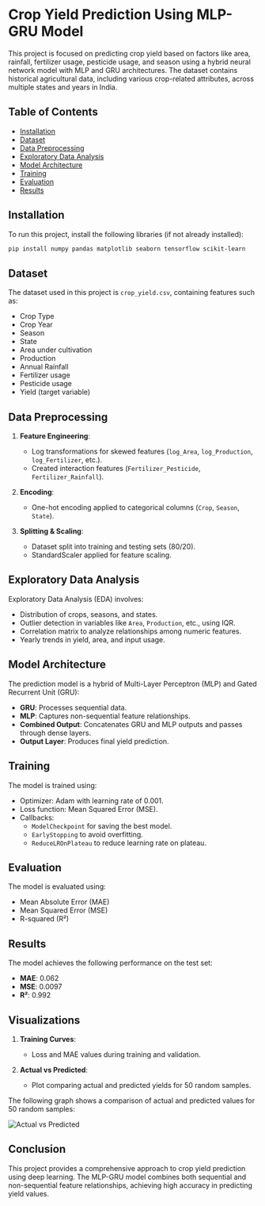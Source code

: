 # Crop Yield Prediction Using MLP-GRU Model

This project is focused on predicting crop yield based on factors like area, rainfall, fertilizer usage, pesticide usage, and season using a hybrid neural network model with MLP and GRU architectures. The dataset contains historical agricultural data, including various crop-related attributes, across multiple states and years in India.

## Table of Contents
- [Installation](#installation)
- [Dataset](#dataset)
- [Data Preprocessing](#data-preprocessing)
- [Exploratory Data Analysis](#exploratory-data-analysis)
- [Model Architecture](#model-architecture)
- [Training](#training)
- [Evaluation](#evaluation)
- [Results](#results)

## Installation

To run this project, install the following libraries (if not already installed):

```bash
pip install numpy pandas matplotlib seaborn tensorflow scikit-learn
```

## Dataset

The dataset used in this project is `crop_yield.csv`, containing features such as:
- Crop Type
- Crop Year
- Season
- State
- Area under cultivation
- Production
- Annual Rainfall
- Fertilizer usage
- Pesticide usage
- Yield (target variable)

## Data Preprocessing

1. **Feature Engineering**: 
   - Log transformations for skewed features (`log_Area`, `log_Production`, `log_Fertilizer`, etc.).
   - Created interaction features (`Fertilizer_Pesticide`, `Fertilizer_Rainfall`).
   
2. **Encoding**: 
   - One-hot encoding applied to categorical columns (`Crop`, `Season`, `State`).

3. **Splitting & Scaling**:
   - Dataset split into training and testing sets (80/20).
   - StandardScaler applied for feature scaling.

## Exploratory Data Analysis

Exploratory Data Analysis (EDA) involves:
- Distribution of crops, seasons, and states.
- Outlier detection in variables like `Area`, `Production`, etc., using IQR.
- Correlation matrix to analyze relationships among numeric features.
- Yearly trends in yield, area, and input usage.

## Model Architecture

The prediction model is a hybrid of Multi-Layer Perceptron (MLP) and Gated Recurrent Unit (GRU):
- **GRU**: Processes sequential data.
- **MLP**: Captures non-sequential feature relationships.
- **Combined Output**: Concatenates GRU and MLP outputs and passes through dense layers.
- **Output Layer**: Produces final yield prediction.

## Training

The model is trained using:
- Optimizer: Adam with learning rate of 0.001.
- Loss function: Mean Squared Error (MSE).
- Callbacks:
  - `ModelCheckpoint` for saving the best model.
  - `EarlyStopping` to avoid overfitting.
  - `ReduceLROnPlateau` to reduce learning rate on plateau.

## Evaluation

The model is evaluated using:
- Mean Absolute Error (MAE)
- Mean Squared Error (MSE)
- R-squared (R²)

## Results

The model achieves the following performance on the test set:
- **MAE**: 0.062
- **MSE**: 0.0097
- **R²**: 0.992

## Visualizations

1. **Training Curves**:
   - Loss and MAE values during training and validation.
   
2. **Actual vs Predicted**:
   - Plot comparing actual and predicted yields for 50 random samples.

The following graph shows a comparison of actual and predicted values for 50 random samples:

![Actual vs Predicted](actual_vs_predicted.png)

  
## Conclusion

This project provides a comprehensive approach to crop yield prediction using deep learning. The MLP-GRU model combines both sequential and non-sequential feature relationships, achieving high accuracy in predicting yield values.
